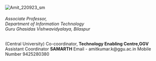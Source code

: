 ![Amit_220923_sm](https://github.com/khaskalamamit/khaskalamamit.github.io/assets/148521493/e8803442-c825-4b75-b7b4-91ac5739822d) </br>
<h6>Associate Professor, <Br> Department of Information Technology</Br>
Guru Ghasidas Vishwavidyalaya, Bilaspur</h6> (Central University)
Co-coordinator,<b> Technology Enabling Centre,GGV</b><br>
Assistant Coordinator <b>SAMARTH</b>
Email - amitkumar.k@ggu.ac.in
Mobile Number 9425280380

